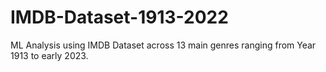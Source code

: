 # IMDB-Dataset-1913-2022
ML Analysis using IMDB Dataset across 13 main genres ranging from Year 1913 to early 2023.
